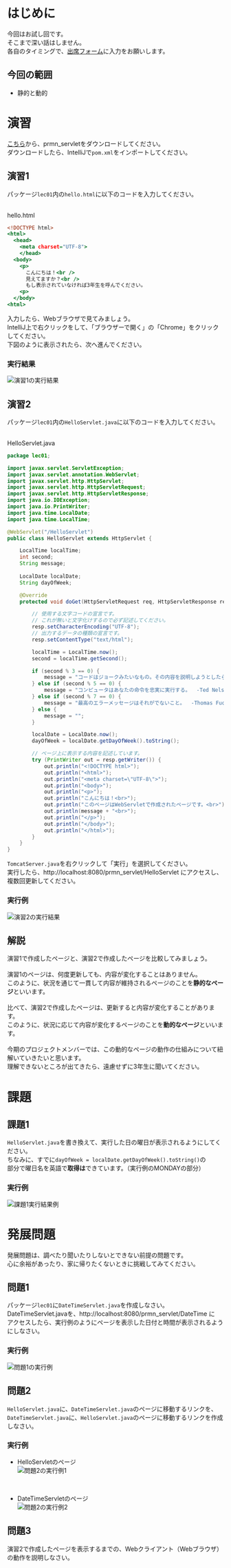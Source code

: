 # はじめに
今回はお試し回です。<br />
そこまで深い話はしません。<br />
各自のタイミングで、[出席フォーム](https://goo.gl/forms/b2o7cX8HMSXzzpGX2)に入力をお願いします。

## 今回の範囲
- 静的と動的

# 演習
[こちら](https://www.dropbox.com/sh/v4lpvdanvp028k3/AABQTJQY2msidQFEWbuGDXTma?dl=0)から、prmn_servletをダウンロードしてください。<br>
ダウンロードしたら、IntelliJで`pom.xml`をインポートしてください。<br>
## 演習1
パッケージ`lec01`内の`hello.html`に以下のコードを入力してください。<br>
<br>

hello.html
```hello.html
<!DOCTYPE html>
<html>
  <head>
    <meta charset="UTF-8">
    </head>
  <body>
    <p>
      こんにちは！<br />
      見えてますか？<br />
      もし表示されていなければ3年生を呼んでください。
    <p>
  </body>
<html>
```

入力したら、Webブラウザで見てみましょう。<br>
IntelliJ上で右クリックをして、「ブラウザーで開く」の「Chrome」をクリックしてください。<br>
下図のように表示されたら、次へ進んでください。

### 実行結果
![演習1の実行結果](https://i.imgur.com/NijX2zG.png) 

## 演習2
パッケージ`lec01`内の`HelloServlet.java`に以下のコードを入力してください。<br>
<br>

HelloServlet.java
```HelloServlet.java
package lec01;

import javax.servlet.ServletException;
import javax.servlet.annotation.WebServlet;
import javax.servlet.http.HttpServlet;
import javax.servlet.http.HttpServletRequest;
import javax.servlet.http.HttpServletResponse;
import java.io.IOException;
import java.io.PrintWriter;
import java.time.LocalDate;
import java.time.LocalTime;

@WebServlet("/HelloServlet")
public class HelloServlet extends HttpServlet {

    LocalTime localTime;
    int second;
    String message;
    
    LocalDate localDate;
    String dayOfWeek;

    @Override
    protected void doGet(HttpServletRequest req, HttpServletResponse resp) throws ServletException, IOException {

        // 使用する文字コードの宣言です。
        // これが無いと文字化けするので必ず記述してください。
        resp.setCharacterEncoding("UTF-8");
        // 出力するデータの種類の宣言です。
        resp.setContentType("text/html"); 

        localTime = LocalTime.now();
        second = localTime.getSecond();

        if (second % 3 == 0) {
            message = "コードはジョークみたいなもの。その内容を説明しようとしたらダメ。  -Cory House";
        } else if (second % 5 == 0) {
            message = "コンピュータはあなたの命令を忠実に実行する。  -Ted Nelson";
        } else if (second % 7 == 0) {
            message = "最高のエラーメッセージはそれがでないこと。  -Thomas Fuchs";
        } else {
            message = "";
        }

        localDate = LocalDate.now();
        dayOfWeek = localDate.getDayOfWeek().toString();

        // ページ上に表示する内容を記述しています。
        try (PrintWriter out = resp.getWriter()) {
            out.println("<!DOCTYPE html>");
            out.println("<html>");
            out.println("<meta charset=\"UTF-8\">");
            out.println("<body>");
            out.println("<p>");
            out.println("こんにちは！<br>");
            out.println("このページはWebServletで作成されたページです。<br>");
            out.println(message + "<br>");
            out.println("</p>");
            out.println("</body>");
            out.println("</html>");
        }
    }
}
```
`TomcatServer.java`を右クリックして「実行」を選択してください。<br>
実行したら、http://localhost:8080/prmn_servlet/HelloServlet にアクセスし、複数回更新してください。<br>

### 実行例
![演習2の実行結果](https://i.imgur.com/NnZeYKu.png)

## 解説
演習1で作成したページと、演習2で作成したページを比較してみましょう。<br>
<br>
演習1のページは、何度更新しても、内容が変化することはありません。<br>
このように、状況を通じて一貫して内容が維持されるページのことを**静的なページ**といいます。<br>
<br>
比べて、演習2で作成したページは、更新すると内容が変化することがあります。<br>
このように、状況に応じて内容が変化するページのことを**動的なページ**といいます。<br>
<br>
今期のプロジェクトメンバーでは、この動的なページの動作の仕組みについて紐解いていきたいと思います。<br>
理解できないところが出てきたら、遠慮せずに3年生に聞いてください。<br>

# 課題
## 課題1
`HelloServlet.java`を書き換えて、実行した日の曜日が表示されるようにしてください。<br>
ちなみに、すでに`dayOfWeek = localDate.getDayOfWeek().toString()`の<br>
部分で曜日名を英語で**取得は**できています。（実行例のMONDAYの部分）<br>
### 実行例
![課題1実行結果例](https://i.imgur.com/hgVRgrm.png)<br>

# 発展問題
発展問題は、調べたり聞いたりしないとできない前提の問題です。<br>
心に余裕があったり、家に帰りたくないときに挑戦してみてください。<br>
## 問題1
パッケージ`lec01`に`DateTimeServlet.java`を作成しなさい。<br>
DateTimeServlet.javaを、http://localhost:8080/prmn_servlet/DateTime に<br>
アクセスしたら、実行例のようにページを表示した日付と時間が表示されるようにしなさい。<br>
### 実行例
![問題1の実行例](https://i.imgur.com/uE5rSbA.png)
## 問題2
`HelloServlet.java`に、`DateTimeServlet.java`のページに移動するリンクを、<br>
`DateTimeServlet.java`に、`HelloServlet.java`のページに移動するリンクを作成しなさい。<br>
### 実行例
- HelloServletのページ<br>
![問題2の実行例1](https://i.imgur.com/0HA9bnj.png)<br>
<br>

- DateTimeServletのページ<br>
![問題2の実行例2](https://i.imgur.com/58yVs2W.png)<br>

## 問題3
演習2で作成したページを表示するまでの、Webクライアント（Webブラウザ）の動作を説明しなさい。<br>
